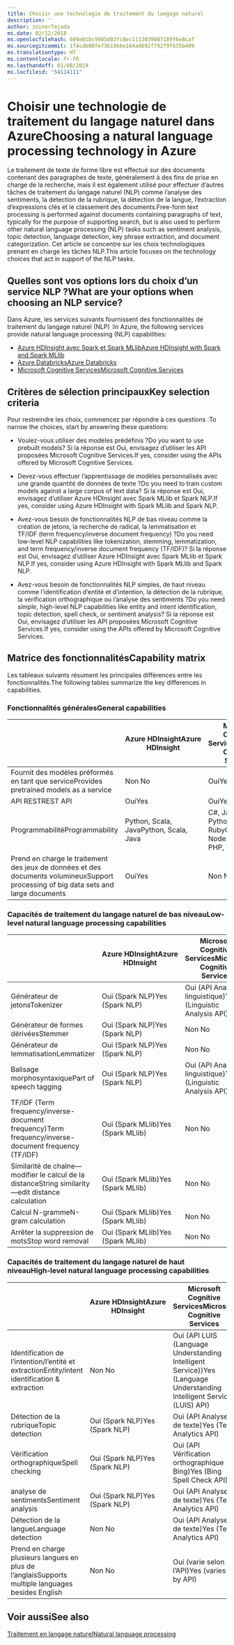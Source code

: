 ```yaml
---
title: Choisir une technologie de traitement du langage naturel
description: ''
author: zoinerTejada
ms.date: 02/12/2018
ms.openlocfilehash: 699e01bc9905d02fc8ec1113039087189f6e8caf
ms.sourcegitcommit: 1f4cdb08fe73b1956e164ad692f792f9f635b409
ms.translationtype: HT
ms.contentlocale: fr-FR
ms.lasthandoff: 01/08/2019
ms.locfileid: "54114111"
---
```

# <a name="choosing-a-natural-language-processing-technology-in-azure"></a><span data-ttu-id="05942-102">Choisir une technologie de traitement du langage naturel dans Azure</span><span class="sxs-lookup"><span data-stu-id="05942-102">Choosing a natural language processing technology in Azure</span></span>

<span data-ttu-id="05942-103">Le traitement de texte de forme libre est effectué sur des documents contenant des paragraphes de texte, généralement à des fins de prise en charge de la recherche, mais il est également utilisé pour effectuer d’autres tâches de traitement du langage naturel (NLP) comme l’analyse des sentiments, la détection de la rubrique, la détection de la langue, l’extraction d’expressions clés et le classement des documents.</span><span class="sxs-lookup"><span data-stu-id="05942-103">Free-form text processing is performed against documents containing paragraphs of text, typically for the purpose of supporting search, but is also used to perform other natural language processing (NLP) tasks such as sentiment analysis, topic detection, language detection, key phrase extraction, and document categorization.</span></span> <span data-ttu-id="05942-104">Cet article se concentre sur les choix technologiques prenant en charge les tâches NLP.</span><span class="sxs-lookup"><span data-stu-id="05942-104">This article focuses on the technology choices that act in support of the NLP tasks.</span></span>

<!-- markdownlint-disable MD026 -->

## <a name="what-are-your-options-when-choosing-an-nlp-service"></a><span data-ttu-id="05942-105">Quelles sont vos options lors du choix d’un service NLP ?</span><span class="sxs-lookup"><span data-stu-id="05942-105">What are your options when choosing an NLP service?</span></span>

<!-- markdownlint-enable MD026 -->

<span data-ttu-id="05942-106">Dans Azure, les services suivants fournissent des fonctionnalités de traitement du langage naturel (NLP) :</span><span class="sxs-lookup"><span data-stu-id="05942-106">In Azure, the following services provide natural language processing (NLP) capabilities:</span></span>

- [<span data-ttu-id="05942-107">Azure HDInsight avec Spark et Spark MLlib</span><span class="sxs-lookup"><span data-stu-id="05942-107">Azure HDInsight with Spark and Spark MLlib</span></span>](/azure/hdinsight/spark/apache-spark-overview)
- [<span data-ttu-id="05942-108">Azure Databricks</span><span class="sxs-lookup"><span data-stu-id="05942-108">Azure Databricks</span></span>](/azure/azure-databricks/what-is-azure-databricks)
- [<span data-ttu-id="05942-109">Microsoft Cognitive Services</span><span class="sxs-lookup"><span data-stu-id="05942-109">Microsoft Cognitive Services</span></span>](/azure/cognitive-services/welcome)

## <a name="key-selection-criteria"></a><span data-ttu-id="05942-110">Critères de sélection principaux</span><span class="sxs-lookup"><span data-stu-id="05942-110">Key selection criteria</span></span>

<span data-ttu-id="05942-111">Pour restreindre les choix, commencez par répondre à ces questions :</span><span class="sxs-lookup"><span data-stu-id="05942-111">To narrow the choices, start by answering these questions:</span></span>

- <span data-ttu-id="05942-112">Voulez-vous utiliser des modèles prédéfinis ?</span><span class="sxs-lookup"><span data-stu-id="05942-112">Do you want to use prebuilt models?</span></span> <span data-ttu-id="05942-113">Si la réponse est Oui, envisagez d’utiliser les API proposées Microsoft Cognitive Services.</span><span class="sxs-lookup"><span data-stu-id="05942-113">If yes, consider using the APIs offered by Microsoft Cognitive Services.</span></span>

- <span data-ttu-id="05942-114">Devez-vous effectuer l’apprentissage de modèles personnalisés avec une grande quantité de données de texte ?</span><span class="sxs-lookup"><span data-stu-id="05942-114">Do you need to train custom models against a large corpus of text data?</span></span> <span data-ttu-id="05942-115">Si la réponse est Oui, envisagez d’utiliser Azure HDInsight avec Spark MLlib et Spark NLP.</span><span class="sxs-lookup"><span data-stu-id="05942-115">If yes, consider using Azure HDInsight with Spark MLlib and Spark NLP.</span></span>

- <span data-ttu-id="05942-116">Avez-vous besoin de fonctionnalités NLP de bas niveau comme la création de jetons, la recherche de radical, la lemmatisation et TF/IDF (term frequency/inverse document frequency) ?</span><span class="sxs-lookup"><span data-stu-id="05942-116">Do you need low-level NLP capabilities like tokenization, stemming, lemmatization, and term frequency/inverse document frequency (TF/IDF)?</span></span> <span data-ttu-id="05942-117">Si la réponse est Oui, envisagez d’utiliser Azure HDInsight avec Spark MLlib et Spark NLP.</span><span class="sxs-lookup"><span data-stu-id="05942-117">If yes, consider using Azure HDInsight with Spark MLlib and Spark NLP.</span></span>

- <span data-ttu-id="05942-118">Avez-vous besoin de fonctionnalités NLP simples, de haut niveau comme l’identification d’entité et d’intention, la détection de la rubrique, la vérification orthographique ou l’analyse des sentiments ?</span><span class="sxs-lookup"><span data-stu-id="05942-118">Do you need simple, high-level NLP capabilities like entity and intent identification, topic detection, spell check, or sentiment analysis?</span></span> <span data-ttu-id="05942-119">Si la réponse est Oui, envisagez d’utiliser les API proposées Microsoft Cognitive Services.</span><span class="sxs-lookup"><span data-stu-id="05942-119">If yes, consider using the APIs offered by Microsoft Cognitive Services.</span></span>

## <a name="capability-matrix"></a><span data-ttu-id="05942-120">Matrice des fonctionnalités</span><span class="sxs-lookup"><span data-stu-id="05942-120">Capability matrix</span></span>

<span data-ttu-id="05942-121">Les tableaux suivants résument les principales différences entre les fonctionnalités.</span><span class="sxs-lookup"><span data-stu-id="05942-121">The following tables summarize the key differences in capabilities.</span></span>

### <a name="general-capabilities"></a><span data-ttu-id="05942-122">Fonctionnalités générales</span><span class="sxs-lookup"><span data-stu-id="05942-122">General capabilities</span></span>

| | <span data-ttu-id="05942-123">Azure HDInsight</span><span class="sxs-lookup"><span data-stu-id="05942-123">Azure HDInsight</span></span> | <span data-ttu-id="05942-124">Microsoft Cognitive Services</span><span class="sxs-lookup"><span data-stu-id="05942-124">Microsoft Cognitive Services</span></span> |
| --- | --- | --- |
| <span data-ttu-id="05942-125">Fournit des modèles préformés en tant que service</span><span class="sxs-lookup"><span data-stu-id="05942-125">Provides pretrained models as a service</span></span> | <span data-ttu-id="05942-126">Non </span><span class="sxs-lookup"><span data-stu-id="05942-126">No</span></span> | <span data-ttu-id="05942-127">Oui</span><span class="sxs-lookup"><span data-stu-id="05942-127">Yes</span></span> |
| <span data-ttu-id="05942-128">API REST</span><span class="sxs-lookup"><span data-stu-id="05942-128">REST API</span></span> | <span data-ttu-id="05942-129">Oui</span><span class="sxs-lookup"><span data-stu-id="05942-129">Yes</span></span> | <span data-ttu-id="05942-130">Oui</span><span class="sxs-lookup"><span data-stu-id="05942-130">Yes</span></span> |
| <span data-ttu-id="05942-131">Programmabilité</span><span class="sxs-lookup"><span data-stu-id="05942-131">Programmability</span></span> | <span data-ttu-id="05942-132">Python, Scala, Java</span><span class="sxs-lookup"><span data-stu-id="05942-132">Python, Scala, Java</span></span> | <span data-ttu-id="05942-133">C#, Java, Node.js, Python, PHP, Ruby</span><span class="sxs-lookup"><span data-stu-id="05942-133">C#, Java, Node.js, Python, PHP, Ruby</span></span> |
| <span data-ttu-id="05942-134">Prend en charge le traitement des jeux de données et des documents volumineux</span><span class="sxs-lookup"><span data-stu-id="05942-134">Support processing of big data sets and large documents</span></span> | <span data-ttu-id="05942-135">Oui</span><span class="sxs-lookup"><span data-stu-id="05942-135">Yes</span></span> | <span data-ttu-id="05942-136">Non </span><span class="sxs-lookup"><span data-stu-id="05942-136">No</span></span> |

### <a name="low-level-natural-language-processing-capabilities"></a><span data-ttu-id="05942-137">Capacités de traitement du langage naturel de bas niveau</span><span class="sxs-lookup"><span data-stu-id="05942-137">Low-level natural language processing capabilities</span></span>

| | <span data-ttu-id="05942-138">Azure HDInsight</span><span class="sxs-lookup"><span data-stu-id="05942-138">Azure HDInsight</span></span> | <span data-ttu-id="05942-139">Microsoft Cognitive Services</span><span class="sxs-lookup"><span data-stu-id="05942-139">Microsoft Cognitive Services</span></span> |  
| --- | --- | --- |
| <span data-ttu-id="05942-140">Générateur de jetons</span><span class="sxs-lookup"><span data-stu-id="05942-140">Tokenizer</span></span> | <span data-ttu-id="05942-141">Oui (Spark NLP)</span><span class="sxs-lookup"><span data-stu-id="05942-141">Yes (Spark NLP)</span></span> | <span data-ttu-id="05942-142">Oui (API Analyse linguistique)</span><span class="sxs-lookup"><span data-stu-id="05942-142">Yes (Linguistic Analysis API)</span></span> |
| <span data-ttu-id="05942-143">Générateur de formes dérivées</span><span class="sxs-lookup"><span data-stu-id="05942-143">Stemmer</span></span> | <span data-ttu-id="05942-144">Oui (Spark NLP)</span><span class="sxs-lookup"><span data-stu-id="05942-144">Yes (Spark NLP)</span></span> | <span data-ttu-id="05942-145">Non </span><span class="sxs-lookup"><span data-stu-id="05942-145">No</span></span> |
| <span data-ttu-id="05942-146">Générateur de lemmatisation</span><span class="sxs-lookup"><span data-stu-id="05942-146">Lemmatizer</span></span> | <span data-ttu-id="05942-147">Oui (Spark NLP)</span><span class="sxs-lookup"><span data-stu-id="05942-147">Yes (Spark NLP)</span></span> | <span data-ttu-id="05942-148">Non </span><span class="sxs-lookup"><span data-stu-id="05942-148">No</span></span> |
| <span data-ttu-id="05942-149">Balisage morphosyntaxique</span><span class="sxs-lookup"><span data-stu-id="05942-149">Part of speech tagging</span></span> | <span data-ttu-id="05942-150">Oui (Spark NLP)</span><span class="sxs-lookup"><span data-stu-id="05942-150">Yes (Spark NLP)</span></span> | <span data-ttu-id="05942-151">Oui (API Analyse linguistique)</span><span class="sxs-lookup"><span data-stu-id="05942-151">Yes (Linguistic Analysis API)</span></span> |
| <span data-ttu-id="05942-152">TF/IDF (Term frequency/inverse-document frequency)</span><span class="sxs-lookup"><span data-stu-id="05942-152">Term frequency/inverse-document frequency (TF/IDF)</span></span> | <span data-ttu-id="05942-153">Oui (Spark MLlib)</span><span class="sxs-lookup"><span data-stu-id="05942-153">Yes (Spark MLlib)</span></span> | <span data-ttu-id="05942-154">Non </span><span class="sxs-lookup"><span data-stu-id="05942-154">No</span></span> |
| <span data-ttu-id="05942-155">Similarité de chaîne&mdash;modifier le calcul de la distance</span><span class="sxs-lookup"><span data-stu-id="05942-155">String similarity&mdash;edit distance calculation</span></span> | <span data-ttu-id="05942-156">Oui (Spark MLlib)</span><span class="sxs-lookup"><span data-stu-id="05942-156">Yes (Spark MLlib)</span></span> | <span data-ttu-id="05942-157">Non </span><span class="sxs-lookup"><span data-stu-id="05942-157">No</span></span> |
| <span data-ttu-id="05942-158">Calcul N-gramme</span><span class="sxs-lookup"><span data-stu-id="05942-158">N-gram calculation</span></span> | <span data-ttu-id="05942-159">Oui (Spark MLlib)</span><span class="sxs-lookup"><span data-stu-id="05942-159">Yes (Spark MLlib)</span></span> | <span data-ttu-id="05942-160">Non </span><span class="sxs-lookup"><span data-stu-id="05942-160">No</span></span> |
| <span data-ttu-id="05942-161">Arrêter la suppression de mots</span><span class="sxs-lookup"><span data-stu-id="05942-161">Stop word removal</span></span> | <span data-ttu-id="05942-162">Oui (Spark MLlib)</span><span class="sxs-lookup"><span data-stu-id="05942-162">Yes (Spark MLlib)</span></span> | <span data-ttu-id="05942-163">Non </span><span class="sxs-lookup"><span data-stu-id="05942-163">No</span></span> |

### <a name="high-level-natural-language-processing-capabilities"></a><span data-ttu-id="05942-164">Capacités de traitement du langage naturel de haut niveau</span><span class="sxs-lookup"><span data-stu-id="05942-164">High-level natural language processing capabilities</span></span>

| | <span data-ttu-id="05942-165">Azure HDInsight</span><span class="sxs-lookup"><span data-stu-id="05942-165">Azure HDInsight</span></span> | <span data-ttu-id="05942-166">Microsoft Cognitive Services</span><span class="sxs-lookup"><span data-stu-id="05942-166">Microsoft Cognitive Services</span></span> |
| --- | --- | --- |
| <span data-ttu-id="05942-167">Identification de l’intention/l’entité et extraction</span><span class="sxs-lookup"><span data-stu-id="05942-167">Entity/intent identification & extraction</span></span> | <span data-ttu-id="05942-168">Non </span><span class="sxs-lookup"><span data-stu-id="05942-168">No</span></span> | <span data-ttu-id="05942-169">Oui (API LUIS (Language Understanding Intelligent Service))</span><span class="sxs-lookup"><span data-stu-id="05942-169">Yes (Language Understanding Intelligent Service (LUIS) API)</span></span> |
| <span data-ttu-id="05942-170">Détection de la rubrique</span><span class="sxs-lookup"><span data-stu-id="05942-170">Topic detection</span></span> | <span data-ttu-id="05942-171">Oui (Spark NLP)</span><span class="sxs-lookup"><span data-stu-id="05942-171">Yes (Spark NLP)</span></span> | <span data-ttu-id="05942-172">Oui (API Analyse de texte)</span><span class="sxs-lookup"><span data-stu-id="05942-172">Yes (Text Analytics API)</span></span> |
| <span data-ttu-id="05942-173">Vérification orthographique</span><span class="sxs-lookup"><span data-stu-id="05942-173">Spell checking</span></span> | <span data-ttu-id="05942-174">Oui (Spark NLP)</span><span class="sxs-lookup"><span data-stu-id="05942-174">Yes (Spark NLP)</span></span> | <span data-ttu-id="05942-175">Oui (API Vérification orthographique Bing)</span><span class="sxs-lookup"><span data-stu-id="05942-175">Yes (Bing Spell Check API)</span></span> |
| <span data-ttu-id="05942-176">analyse de sentiments</span><span class="sxs-lookup"><span data-stu-id="05942-176">Sentiment analysis</span></span> | <span data-ttu-id="05942-177">Oui (Spark NLP)</span><span class="sxs-lookup"><span data-stu-id="05942-177">Yes (Spark NLP)</span></span> | <span data-ttu-id="05942-178">Oui (API Analyse de texte)</span><span class="sxs-lookup"><span data-stu-id="05942-178">Yes (Text Analytics API)</span></span> |
| <span data-ttu-id="05942-179">Détection de la langue</span><span class="sxs-lookup"><span data-stu-id="05942-179">Language detection</span></span> | <span data-ttu-id="05942-180">Non </span><span class="sxs-lookup"><span data-stu-id="05942-180">No</span></span> | <span data-ttu-id="05942-181">Oui (API Analyse de texte)</span><span class="sxs-lookup"><span data-stu-id="05942-181">Yes (Text Analytics API)</span></span> |
| <span data-ttu-id="05942-182">Prend en charge plusieurs langues en plus de l’anglais</span><span class="sxs-lookup"><span data-stu-id="05942-182">Supports multiple languages besides English</span></span> | <span data-ttu-id="05942-183">Non </span><span class="sxs-lookup"><span data-stu-id="05942-183">No</span></span> | <span data-ttu-id="05942-184">Oui (varie selon l’API)</span><span class="sxs-lookup"><span data-stu-id="05942-184">Yes (varies by API)</span></span> |

## <a name="see-also"></a><span data-ttu-id="05942-185">Voir aussi</span><span class="sxs-lookup"><span data-stu-id="05942-185">See also</span></span>

[<span data-ttu-id="05942-186">Traitement en langage naturel</span><span class="sxs-lookup"><span data-stu-id="05942-186">Natural language processing</span></span>](../scenarios/natural-language-processing.md)
